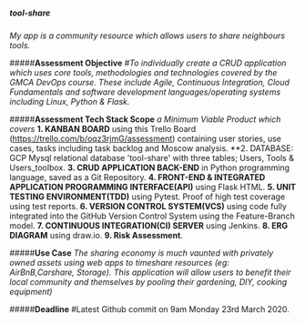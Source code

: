 ##### **tool-share**
_My app is a community resource which allows users to share neighbours tools._

#####**Assessment Objective**
#_To individually create a CRUD application which uses core tools, methodologies and technologies covered by the GMCA DevOps course. These include Agile, Continuous Integration, Cloud Fundamentals and software development languages/operating systems including Linux, Python & Flask._

#####**Assessment Tech Stack Scope**
_a Minimum Viable Product which covers_ 
**1. KANBAN BOARD** using this Trello Board (https://trello.com/b/oqz3rjmG/assessment) containing user stories, use cases, tasks including task backlog and Moscow analysis.
**2. DATABASE: GCP Mysql relational database 'tool-share' with three tables; Users, Tools & Users_toolbox.
**3. CRUD APPLICATION BACK-END** in Python programming language, saved as a Git Repository.
**4. FRONT-END & INTEGRATED APPLICATION PROGRAMMING INTERFACE(API)** using Flask HTML.
**5. UNIT TESTING ENVIRONMENT(TDD)** using Pytest. Proof of high test coverage using test reports.
**6. VERSION CONTROL SYSTEM(VCS)** using code fully integrated into the GitHub Version Control System using the Feature-Branch model.
**7. CONTINUOUS INTEGRATION(CI) SERVER** using Jenkins.
**8. ERG DIAGRAM** using draw.io.
**9. Risk Assessment**.

#####**Use Case**
_The sharing economy is much vaunted with privately owned assets using web apps to timeshare resources (eg: AirBnB,Carshare, Storage). This application will allow users to benefit their local community and themselves by pooling their gardening, DIY, cooking equipment)_

#####**Deadline**
#Latest Github commit on 9am Monday 23rd March 2020. 

